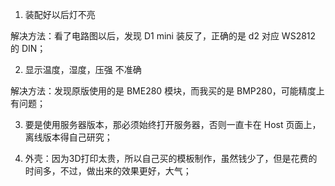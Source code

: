 1. 装配好以后灯不亮

解决方法：看了电路图以后，发现 D1 mini 装反了，正确的是 d2 对应 WS2812 的 DIN；

2. 显示温度，湿度，压强 不准确

解决方法：发现原版使用的是 BME280 模块，而我买的是 BMP280，可能精度上有问题；

3. 要是使用服务器版本，那必须始终打开服务器，否则一直卡在 Host 页面上，离线版本得自己研究；

4. 外壳：因为3D打印太贵，所以自己买的模板制作，虽然钱少了，但是花费的时间多，不过，做出来的效果更好，大气；
